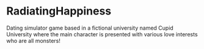 # RadiatingHappiness
Dating simulator game based in a fictional university named Cupid University where the main character is presented with various love interests who are all monsters!
